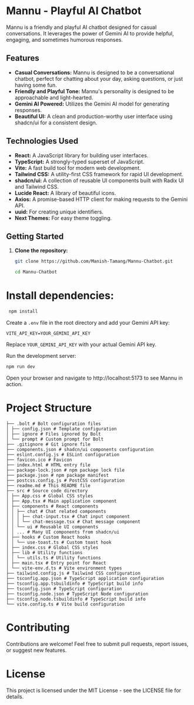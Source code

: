 # Mannu - Playful AI Chatbot

Mannu is a friendly and playful AI chatbot designed for casual conversations. It leverages the power of Gemini AI to provide helpful, engaging, and sometimes humorous responses.

## Features

- **Casual Conversations:** Mannu is designed to be a conversational chatbot, perfect for chatting about your day, asking questions, or just having some fun.
- **Friendly and Playful Tone:** Mannu's personality is designed to be approachable and light-hearted.
- **Gemini AI Powered:** Utilizes the Gemini AI model for generating responses.
- **Beautiful UI:** A clean and production-worthy user interface using shadcn/ui for a consistent design.

## Technologies Used

- **React:** A JavaScript library for building user interfaces.
- **TypeScript:** A strongly-typed superset of JavaScript.
- **Vite:** A fast build tool for modern web development.
- **Tailwind CSS:** A utility-first CSS framework for rapid UI development.
- **shadcn/ui:** A collection of reusable UI components built with Radix UI and Tailwind CSS.
- **Lucide React:** A library of beautiful icons.
- **Axios:** A promise-based HTTP client for making requests to the Gemini API.
- **uuid:** For creating unique identifiers.
- **Next Themes:** For easy theme toggling.

## Getting Started

1. **Clone the repository:**

   ```bash
   git clone https://github.com/Manish-Tamang/Mannu-Chatbot.git
   ```

   ```bash
   cd Mannu-Chatbot
   ```



# Install dependencies:

```bash
 npm install 
 ```


Create a `.env` file in the root directory and add your Gemini API key:

`VITE_API_KEY=YOUR_GEMINI_API_KEY`

Replace `YOUR_GEMINI_API_KEY` with your actual Gemini API key.

Run the development server:

```bash
npm run dev
```


Open your browser and navigate to http://localhost:5173 to see Mannu in action.

# Project Structure

```mdx
├── .bolt # Bolt configuration files
│ ├── config.json # Template configuration
│ ├── ignore # Files ignored by Bolt
│ └── prompt # Custom prompt for Bolt
├── .gitignore # Git ignore file
├── components.json # shadcn/ui components configuration
├── eslint.config.js # ESLint configuration
├── favicon.ico # Favicon
├── index.html # HTML entry file
├── package-lock.json # npm package lock file
├── package.json # npm package manifest
├── postcss.config.js # PostCSS configuration
├── readme.md # This README file
├── src # Source code directory
│ ├── App.css # Global CSS styles
│ ├── App.tsx # Main application component
│ ├── components # React components
│ │ ├── chat # Chat related components
│ │ │ ├── chat-input.tsx # Chat input component
│ │ │ └── chat-message.tsx # Chat message component
│ │ └── ui # Reusable UI components
│ │ ... # Many UI components from shadcn/ui
│ ├── hooks # Custom React hooks
│ │ └── use-toast.ts # Custom toast hook
│ ├── index.css # Global CSS styles
│ ├── lib # Utility functions
│ │ └── utils.ts # Utility functions
│ ├── main.tsx # Entry point for React
│ └── vite-env.d.ts # Vite environment types
├── tailwind.config.js # Tailwind CSS configuration
├── tsconfig.app.json # TypeScript application configuration
├── tsconfig.app.tsbuildinfo # TypeScript build info
├── tsconfig.json # TypeScript configuration
├── tsconfig.node.json # TypeScript Node configuration
├── tsconfig.node.tsbuildinfo # TypeScript build info
└── vite.config.ts # Vite build configuration
```

# Contributing

Contributions are welcome! Feel free to submit pull requests, report issues, or suggest new features.

# License

This project is licensed under the MIT License - see the LICENSE file for details.
